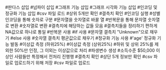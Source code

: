 #판다스 삽입
#넘파이 삽입
#그래프 기능 삽입
#그래프 시각화 기능 삽입
#인코딩 및 정규화 기능 삽입
#csv 파일 로드
#상위 5개만 확인
#결측치 확인
#인코딩 실행
#성별 인코딩을 통해 숫자로 구분
#문자열을 숫자열로 바꿀 열
#반복문을 통해 문자열 숫자열로 변환
#숫자열로 변환
#결측치에 해당하는 값들 모음
#결측치들을 정리하기 편하게 NA값으로 하나로 통일
#반복문 사용
#if 사용
#문자열 결측치 "Unknown"으로 채우기
#else 사용
#숫자열 결측치 평균값으로 채우기
#정규화 기능 사용
#'age' 정규화 기능 발동
#이상값 측정 (하위25%)
#이상값 측정 (상위25%)
#하위 및 상위 25%를 제외한 50%만 인정, 그 이외는 이상값으로 처리
#파생변수 생성
#소득수준 $50,000 이상인 사람들만 특정해서 전처리 진행행
#결측치 확인
#상단 5개 정보만 확인
#csv 파일로 업로드하기 위해 저장
#csv 파일로 업로드